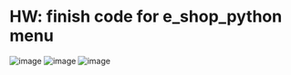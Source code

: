 # HW: finish code for e_shop_python menu
![image](https://user-images.githubusercontent.com/104380929/202427588-017facad-c49c-487d-9e1c-55d16364a464.png)
![image](https://user-images.githubusercontent.com/104380929/202427836-f0af4951-a2d7-42a9-a9f4-ab3f258ca3de.png)
![image](https://user-images.githubusercontent.com/104380929/202427969-d0bcd450-6e54-4246-ba42-2a9ab5ffe999.png)
